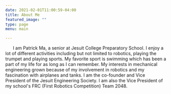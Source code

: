 ```yaml
---
date: 2021-02-01T11:00:59-04:00
title: About Me
featured_image: ""
type: page
menu: main

---
```


&nbsp;&nbsp;&nbsp;&nbsp;&nbsp;&nbsp;I am Patrick Ma, a senior at Jesuit College Preparatory School. I enjoy a lot of different activities including but not limited to robotics, playing the trumpet and playing sports. My favorite sport is swimming which has been a part of my life for as long as I can remember. My interests in mechanical engineering grown because of my involvement in robotics and my fascination with airplanes and tanks. I am the co-founder and Vice President of the Jesuit Engineering Society. I am also the Vice President of my school's FRC (First Robotics Competition) Team 2048.

